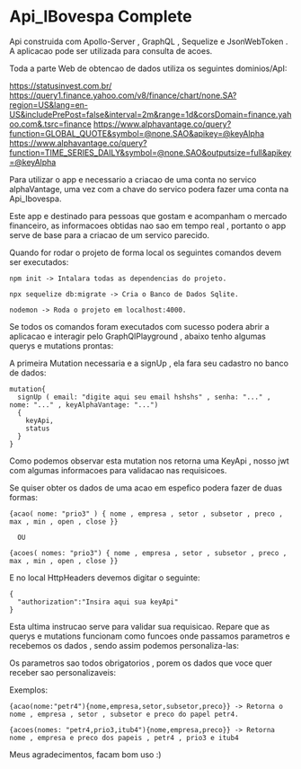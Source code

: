 # Api_IBovespa Complete

Api construida com Apollo-Server , GraphQL , Sequelize e JsonWebToken . A aplicacao pode ser utilizada para consulta de acoes.

Toda a parte Web de obtencao de dados utiliza os seguintes dominios/ApI:

https://statusinvest.com.br/
https://query1.finance.yahoo.com/v8/finance/chart/none.SA?region=US&lang=en-US&includePrePost=false&interval=2m&range=1d&corsDomain=finance.yahoo.com&.tsrc=finance
https://www.alphavantage.co/query?function=GLOBAL_QUOTE&symbol=@none.SAO&apikey=@keyAlpha
https://www.alphavantage.co/query?function=TIME_SERIES_DAILY&symbol=@none.SAO&outputsize=full&apikey=@keyAlpha

Para utilizar o app e necessario a criacao de uma conta no servico alphaVantage, uma vez com a chave do servico podera fazer uma conta na Api_Ibovespa.

Este app e destinado para pessoas que gostam e acompanham o mercado financeiro, as informacoes obtidas nao sao em tempo real , portanto o app serve de base para a criacao de um servico parecido.

Quando for rodar o projeto de forma local os seguintes comandos devem ser executados:

    npm init -> Intalara todas as dependencias do projeto.
    
    npx sequelize db:migrate -> Cria o Banco de Dados Sqlite.
    
    nodemon -> Roda o projeto em localhost:4000.

Se todos os comandos foram executados com sucesso podera abrir a aplicacao e interagir pelo GraphQlPlayground , abaixo tenho algumas querys e mutations prontas:

A primeira Mutation necessaria e a signUp , ela fara seu cadastro no banco de dados:

    mutation{ 
      signUp ( email: "digite aqui seu email hshshs" , senha: "..." , nome: "..." , keyAlphaVantage: "...") 
      {
        keyApi,
        status 
      }
    }

Como podemos observar esta mutation nos retorna uma KeyApi , nosso jwt com algumas informacoes para validacao nas requisicoes.

Se quiser obter os dados de uma acao em espefico podera fazer de duas formas:

    {acao( nome: "prio3" ) { nome , empresa , setor , subsetor , preco , max , min , open , close }}

      OU 
  
    {acoes( nomes: "prio3") { nome , empresa , setor , subsetor , preco , max , min , open , close }}

E no local HttpHeaders devemos digitar o seguinte:

    {
      "authorization":"Insira aqui sua keyApi"
    }

Esta ultima instrucao serve para validar sua requisicao. Repare que as querys e mutations funcionam como funcoes onde passamos parametros e recebemos os dados , sendo assim podemos personaliza-las:

Os parametros sao todos obrigatorios , porem os dados que voce quer receber sao personalizaveis:

  Exemplos:
  
    {acao(nome:"petr4"){nome,empresa,setor,subsetor,preco}} -> Retorna o nome , empresa , setor , subsetor e preco do papel petr4.
    
    {acoes(nomes: "petr4,prio3,itub4"){nome,empresa,preco}} -> Retorna nome , empresa e preco dos papeis , petr4 , prio3 e itub4
    


Meus agradecimentos, facam bom uso :)


